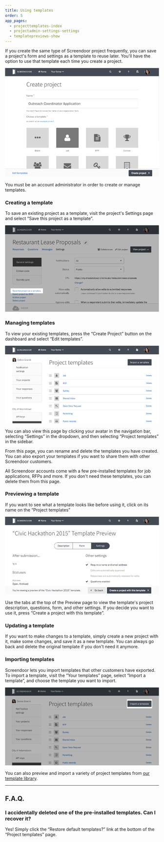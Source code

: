 ```yaml
---
title: Using templates
order: 5
app_pages:
  - projecttemplates-index
  - projectadmin-settings-settings
  - templatepreviews-show
---
```


If you create the same type of Screendoor project frequently, you can save a project's form and settings as a template to reuse later. You'll have the option to use that template each time you create a project.

![Choosing a template.](../images/create_project_2.png)

You must be an account administrator in order to create or manage templates.

### Creating a template

To save an existing project as a template, visit the project's Settings page and select &ldquo;Save this project as a template&rdquo;.

![Saving a project as a template.](../images/templates_1.png)

### Managing templates

To view your existing templates, press the &ldquo;Create Project&rdquo; button on the dashboard and select &ldquo;Edit templates&rdquo;.

![Managing your templates.](../images/templates_2.png)

You can also view this page by clicking your avatar in the navigation bar, selecting &ldquo;Settings&rdquo; in the dropdown, and then selecting &ldquo;Project templates&rdquo; in the sidebar.

From this page, you can rename and delete the templates you have created. You can also export your templates if you want to share them with other Screendoor customers.

All Screendoor accounts come with a few pre-installed templates for job applications, RFPs and more. If you don't need these templates, you can delete them from this page.

### Previewing a template

If you want to see what a template looks like before using it, click on its name on the &ldquo;Project templates&rdquo;

![Previewing a template.](../images/templates_3.png)

Use the tabs at the top of the Preview page to view the template's project description, questions, form, and other settings. If you decide you want to use it, press &ldquo;Create a project with this template&rdquo;.

### Updating a template

If you want to make changes to a template, simply create a new project with it, make some changes, and save it as a new template. You can always go back and delete the original template if you don't need it anymore.

### Importing templates

Screendoor lets you import templates that other customers have exported. To import a template, visit the &ldquo;Your templates&rdquo; page, select &ldquo;Import a template&rdquo;, and choose the template you want to import.

![Importing a template.](../images/templates_4.png)

You can also preview and import a variety of project templates from [our template library](https://github.com/dobtco/screendoor-project-templates).

---

## F.A.Q.

### I accidentally deleted one of the pre-installed templates. Can I recover it?
Yes! Simply click the &ldquo;Restore default templates?&rdquo; link at the bottom of the &ldquo;Project templates&rdquo; page.
